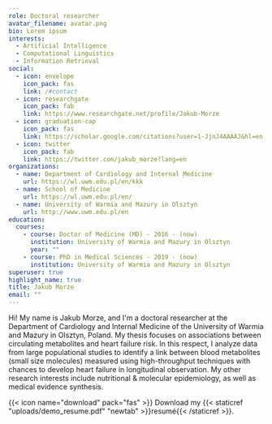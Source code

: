 ```yaml
---
role: Doctoral researcher
avatar_filename: avatar.png
bio: Lorem ipsum
interests:
  - Artificial Intelligence
  - Computational Linguistics
  - Information Retrieval
social:
  - icon: envelope
    icon_pack: fas
    link: /#contact
  - icon: researchgate
    icon_pack: fab
    link: https://www.researchgate.net/profile/Jakub-Morze
  - icon: graduation-cap
    icon_pack: fas
    link: https://scholar.google.com/citations?user=1-JjnJ4AAAAJ&hl=en
  - icon: twitter
    icon_pack: fab
    link: https://twitter.com/jakub_morze?lang=en
organizations:
  - name: Department of Cardiology and Internal Medicine
    url: https://wl.uwm.edu.pl/en/kkk
  - name: School of Medicine
    url: https://wl.uwm.edu.pl/en/
  - name: University of Warmia and Mazury in Olsztyn
    url: http://www.uwm.edu.pl/en
education:
  courses:
    - course: Doctor of Medicine (MD) - 2016 - (now)
      institution: University of Warmia and Mazury in Olsztyn
      year: ""
    - course: PhD in Medical Sciences - 2019 - (now)
      institution: University of Warmia and Mazury in Olsztyn
superuser: true
highlight_name: true
title: Jakub Morze
email: ""
---
```

Hi! My name is Jakub Morze, and I'm a doctoral researcher at the Department of Cardiology and Internal Medicine of the University of Warmia and Mazury in Olsztyn, Poland. My thesis focuses on associations between circulating metabolites and heart failure risk. In this respect, I analyze data from large populational studies to identify a link between blood metabolites (small size molecules) measured using high-throughput techniques with chances to develop heart failure in longitudinal observation. My other research interests include nutritional & molecular epidemiology, as well as medical evidence synthesis.

{{< icon name="download" pack="fas" >}} Download my {{< staticref "uploads/demo_resume.pdf" "newtab" >}}resumé{{< /staticref >}}.